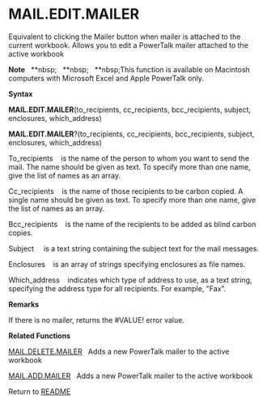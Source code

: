 # MAIL.EDIT.MAILER

Equivalent to clicking the Mailer button when mailer is attached to the
current workbook. Allows you to edit a PowerTalk mailer attached to the
active workbook

**Note**&nbsp;&nbsp;&nbsp;**nbsp;&nbsp;&nbsp;&nbsp;**nbsp;&nbsp;&nbsp;&nbsp;**nbsp;This function is available on Macintosh
computers with Microsoft Excel and Apple PowerTalk only.

**Syntax**

**MAIL.EDIT.MAILER**(to\_recipients, cc\_recipients, bcc\_recipients,
subject, enclosures, which\_address)

**MAIL.EDIT.MAILER**?(to\_recipients, cc\_recipients, bcc\_recipients,
subject, enclosures, which\_address)

To\_recipients&nbsp;&nbsp;&nbsp;&nbsp;is the name of the person to whom
you want to send the mail. The name should be given as text. To specify
more than one name, give the list of names as an array.

Cc\_recipients&nbsp;&nbsp;&nbsp;&nbsp;is the name of those recipients to
be carbon copied. A single name should be given as text. To specify more
than one name, give the list of names as an array.

Bcc\_recipients&nbsp;&nbsp;&nbsp;&nbsp;is the name of the recipients to
be added as blind carbon copies.

Subject&nbsp;&nbsp;&nbsp;&nbsp; is a text string containing the subject
text for the mail messages.

Enclosures&nbsp;&nbsp;&nbsp;&nbsp;is an array of strings specifying
enclosures as file names.

Which\_address&nbsp;&nbsp;&nbsp;&nbsp;indicates which type of address to
use, as a text string, specifying the address type for all recipients.
For example, "Fax".

**Remarks**

If there is no mailer, returns the \#VALUE\! error value.

**Related Functions**

[MAIL.DELETE.MAILER](MAIL.DELETE.MAILER.md)&nbsp;&nbsp;&nbsp;Adds a new PowerTalk mailer to the
active workbook

[MAIL.ADD.MAILER](MAIL.ADD.MAILER.md)&nbsp;&nbsp;&nbsp;Adds a new PowerTalk mailer to the
active workbook



Return to [README](README.md)

